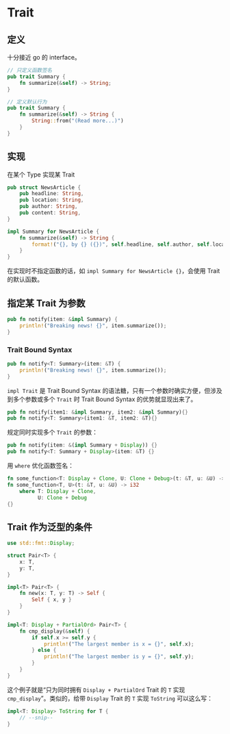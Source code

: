 # Trait

## 定义

十分接近 go 的 interface。

```rust
// 只定义函数签名
pub trait Summary {
    fn summarize(&self) -> String;
}

// 定义默认行为
pub trait Summary {
    fn summarize(&self) -> String {
        String::from("(Read more...)")
    }
}
```

## 实现

在某个 Type 实现某 Trait

```rust
pub struct NewsArticle {
    pub headline: String,
    pub location: String,
    pub author: String,
    pub content: String,
}

impl Summary for NewsArticle {
    fn summarize(&self) -> String {
        format!("{}, by {} ({})", self.headline, self.author, self.location)
    }
}
```

在实现时不指定函数的话，如 `impl Summary for NewsArticle {}`，会使用 Trait 的默认函数。

## 指定某 Trait 为参数

```rust
pub fn notify(item: &impl Summary) {
    println!("Breaking news! {}", item.summarize());
}
```

### Trait Bound Syntax

```rust
pub fn notify<T: Summary>(item: &T) {
    println!("Breaking news! {}", item.summarize());
}
```

`impl Trait` 是 Trait Bound Syntax 的语法糖，只有一个参数时确实方便，但涉及到多个参数或多个 `Trait` 时 Trait Bound Syntax 的优势就显现出来了。

```rust
pub fn notify(item1: &impl Summary, item2: &impl Summary){}
pub fn notify<T: Summary>(item1: &T, item2: &T){}
```

规定同时实现多个 `Trait` 的参数：

```rust
pub fn notify(item: &(impl Summary + Display)) {}
pub fn notify<T: Summary + Display>(item: &T) {}
```

用 `where` 优化函数签名：

```rust
fn some_function<T: Display + Clone, U: Clone + Debug>(t: &T, u: &U) -> i32 {}
fn some_function<T, U>(t: &T, u: &U) -> i32
    where T: Display + Clone,
          U: Clone + Debug
{}
```

## Trait 作为泛型的条件

```rust
use std::fmt::Display;

struct Pair<T> {
    x: T,
    y: T,
}

impl<T> Pair<T> {
    fn new(x: T, y: T) -> Self {
        Self { x, y }
    }
}

impl<T: Display + PartialOrd> Pair<T> {
    fn cmp_display(&self) {
        if self.x >= self.y {
            println!("The largest member is x = {}", self.x);
        } else {
            println!("The largest member is y = {}", self.y);
        }
    }
}
```

这个例子就是“只为同时拥有 `Display + PartialOrd` Trait 的 `T` 实现 `cmp_display`”。类似的，给带 `Display` Trait 的 `T` 实现 `ToString` 可以这么写：

```rust
impl<T: Display> ToString for T {
    // --snip--
}
```
